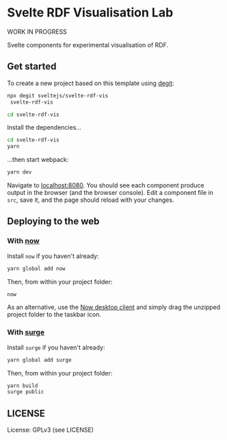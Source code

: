 # Svelte RDF Visualisation Lab

WORK IN PROGRESS

Svelte components for experimental visualisation of RDF.

## Get started
To create a new project based on this template using [degit](https://github.com/Rich-Harris/degit):

```bash
npx degit sveltejs/svelte-rdf-vis
 svelte-rdf-vis

cd svelte-rdf-vis
```

Install the dependencies...

```bash
cd svelte-rdf-vis
yarn
```

...then start webpack:

```bash
yarn dev
```

Navigate to [localhost:8080](http://localhost:8080). You should see each component produce output in the browser (and the browser console). Edit a component file in `src`, save it, and the page should reload with your changes.


## Deploying to the web

### With [now](https://zeit.co/now)

Install `now` if you haven't already:

```bash
yarn global add now
```

Then, from within your project folder:

```bash
now
```

As an alternative, use the [Now desktop client](https://zeit.co/download) and simply drag the unzipped project folder to the taskbar icon.

### With [surge](https://surge.sh/)

Install `surge` if you haven't already:

```bash
yarn global add surge
```

Then, from within your project folder:

```bash
yarn build
surge public
```

## LICENSE

License: GPLv3 (see LICENSE)
